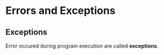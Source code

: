 # Errors and Exceptions
## Exceptions
Error occured during program execution are called **exceptions**.